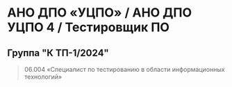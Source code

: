 # АНО ДПО «УЦПО» / АНО ДПО УЦПО 4 / Тестировщик ПО
## Группа "К ТП-1/2024"
> 06.004 «Специалист по тестированию в области информационных технологий»
